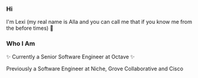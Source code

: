 ### Hi
I'm Lexi (my real name is Alla and you can call me that if you know me from the before times) 👋

### Who I Am
✨ Currently a Senior Software Engineer at Octave ✨

Previously a Software Engineer at Niche, Grove Collaborative and Cisco


<!--
**apolisskaya/apolisskaya** is a ✨ _special_ ✨ repository because its `README.md` (this file) appears on your GitHub profile.

Here are some ideas to get you started:

- 🔭 I’m currently working on ...
- 🌱 I’m currently learning ...
- 👯 I’m looking to collaborate on ...
- 🤔 I’m looking for help with ...
- 💬 Ask me about ...
- 📫 How to reach me: ...
- 😄 Pronouns: ...
- ⚡ Fun fact: ...
-->

